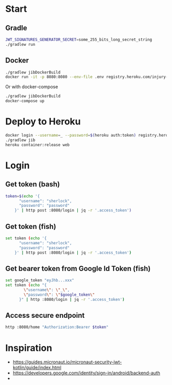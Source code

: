 # Start
## Gradle
```bash
JWT_SIGNATURES_GENERATOR_SECRET=some_255_bits_long_secret_string
./gradlew run
```

## Docker
```bash
./gradlew jibDockerBuild
docker run -it -p 8080:8080 --env-file .env registry.heroku.com/injury-log/web
```
Or with docker-compose
```bash
./gradlew jibDockerBuild
docker-compose up
```

# Deploy to Heroku
```bash
docker login --username=_ --password=$(heroku auth:token) registry.heroku.com
./gradlew jib
heroku container:release web
```

# Login
## Get token (bash)
```bash
token=$(echo '{
      "username": "sherlock",
      "password": "password"
    }' | http post :8080/login | jq -r '.access_token')
```

## Get token (fish)
```bash
set token (echo '{
      "username": "sherlock",
      "password": "password"
    }' | http post :8080/login | jq -r '.access_token')
```

## Get bearer token from Google Id Token (fish)
```bash
set google_token "eyJhb...xxx"
set token (echo "{
        \"username\": \"_\",
        \"password\": \"$google_token\"
      }" | http :8080/login | jq -r '.access_token')
```

## Access secure endpoint
```bash
http :8080/home "Authorization:Bearer $token"
```

# Inspiration
* https://guides.micronaut.io/micronaut-security-jwt-kotlin/guide/index.html
* https://developers.google.com/identity/sign-in/android/backend-auth
* 
